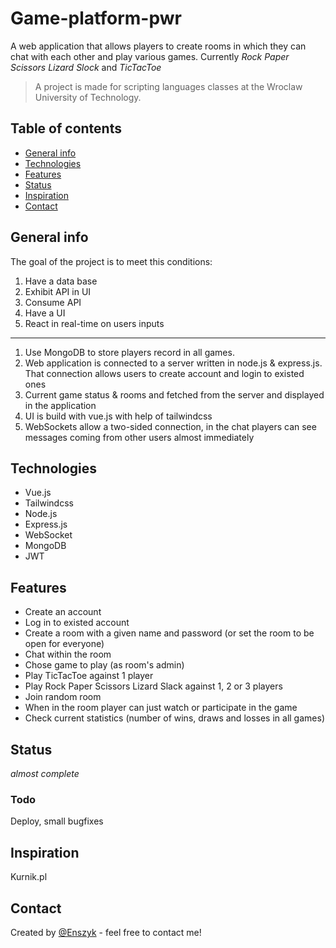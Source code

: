 # Game-platform-pwr

A web application that allows players to create rooms in which they can chat with each other and play various games. Currently <i> Rock Paper Scissors Lizard Slock </i> and <i> TicTacToe </i>

> A project is made for scripting languages classes at the Wroclaw University of Technology.

## Table of contents

- [General info](#general-info)
- [Technologies](#technologies)
- [Features](#features)
- [Status](#status)
- [Inspiration](#inspiration)
- [Contact](#contact)

## General info

The goal of the project is to meet this conditions:

1) Have a data base
2) Exhibit API in UI
3) Consume API
4) Have a UI
5) React in real-time on users inputs

---

1) Use MongoDB to store players record in all games.
2) Web application is connected to a server written in node.js & express.js. That connection allows users to create account and login to existed ones
3) Current game status & rooms and fetched from the server and displayed in the application
4) UI is build with vue.js with help of tailwindcss
5) WebSockets allow a two-sided connection, in the chat players can see messages coming from other users almost immediately


## Technologies

- Vue.js
- Tailwindcss
- Node.js
- Express.js
- WebSocket
- MongoDB
- JWT

## Features

- Create an account
- Log in to existed account
- Create a room with a given name and password (or set the room to be open for everyone)
- Chat within the room
- Chose game to play (as room's admin)
- Play TicTacToe against 1 player
- Play Rock Paper Scissors Lizard Slack against 1, 2 or 3 players
- Join random room
- When in the room player can just watch or participate in the game 
- Check current statistics (number of wins, draws and losses in all games) 

## Status

_almost complete_

### Todo 
  Deploy, small bugfixes
 
## Inspiration

Kurnik.pl

## Contact

Created by [@Enszyk](https://github.com/Enszyk/) - feel free to contact me!
